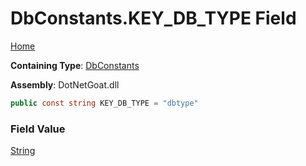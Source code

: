 # DbConstants\.KEY\_DB\_TYPE Field

[Home](../../../../../../../README.md)

**Containing Type**: [DbConstants](../README.md)

**Assembly**: DotNetGoat\.dll

```csharp
public const string KEY_DB_TYPE = "dbtype"
```

### Field Value

[String](https://docs.microsoft.com/en-us/dotnet/api/system.string)

